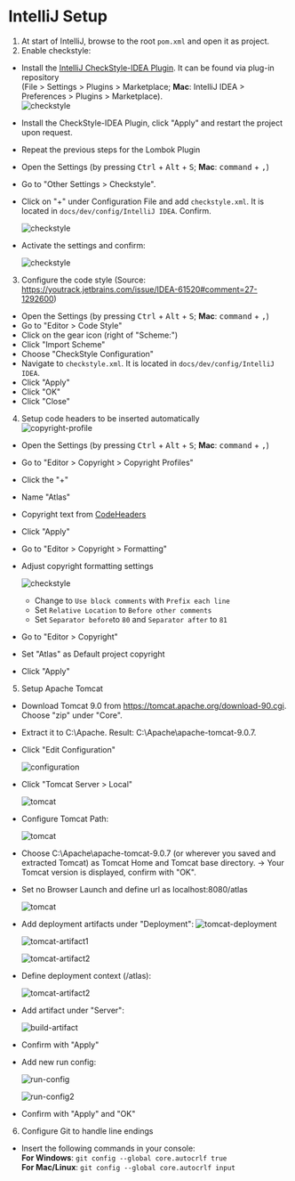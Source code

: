 # IntelliJ Setup

1. At start of IntelliJ, browse to the root `pom.xml` and open it as project.
2. Enable checkstyle:
  - Install the [IntelliJ CheckStyle-IDEA Plugin](https://plugins.jetbrains.com/plugin/1065-checkstyle-idea). It can be found via plug-in repository  
  (File > Settings > Plugins > Marketplace; **Mac**: IntelliJ IDEA > Preferences > Plugins > Marketplace).  
    ![checkstyle](graphics/checkstyle.PNG)
    
  - Install the CheckStyle-IDEA Plugin, click "Apply" and restart the project upon request.
  - Repeat the previous steps for the Lombok Plugin
  - Open the Settings (by pressing <kbd>Ctrl</kbd> + <kbd>Alt</kbd> + <kbd>S</kbd>; **Mac**: <kbd>command</kbd> + <kbd>,</kbd>)
  - Go to "Other Settings > Checkstyle".
  - Click on "+" under Configuration File and add `checkstyle.xml`. It is located in `docs/dev/config/IntelliJ IDEA`. Confirm.
  
    ![checkstyle](graphics/checkstyle-config.PNG)
    
  - Activate the settings and confirm:
  
    ![checkstyle](graphics/checkstyle-active.PNG)  
   
3. Configure the code style (Source: <https://youtrack.jetbrains.com/issue/IDEA-61520#comment=27-1292600>)  
  - Open the Settings (by pressing <kbd>Ctrl</kbd> + <kbd>Alt</kbd> + <kbd>S</kbd>; **Mac**: <kbd>command</kbd> + <kbd>,</kbd>)  
  - Go to "Editor > Code Style"  
  - Click on the gear icon (right of "Scheme:")  
  - Click "Import Scheme"  
  - Choose "CheckStyle Configuration"
  - Navigate to `checkstyle.xml`. It is located in `docs/dev/config/IntelliJ IDEA`.  
  - Click "Apply"
  - Click "OK"  
  - Click "Close"  
  
4. Setup code headers to be inserted automatically  
    ![copyright-profile](graphics/copyright-profile-new.png)  
  - Open the Settings (by pressing <kbd>Ctrl</kbd> + <kbd>Alt</kbd> + <kbd>S</kbd>; **Mac**: <kbd>command</kbd> + <kbd>,</kbd>)  
  - Go to "Editor > Copyright > Copyright Profiles"  
  - Click the "+"  
  - Name "Atlas"  
  - Copyright text from [CodeHeaders](CodeHeaders.md)  
  - Click "Apply"
  - Go to "Editor > Copyright > Formatting"
  - Adjust copyright formatting settings
    
     ![checkstyle](graphics/formatting-copyright-new.png)
       - Change to `Use block comments` with `Prefix each line`
       - Set `Relative Location` to `Before other comments`
       - Set `Separator before`to `80` and `Separator after` to `81`
  - Go to "Editor > Copyright"
  - Set "Atlas" as Default project copyright
  - Click "Apply"
  
5. Setup Apache Tomcat
  - Download Tomcat 9.0 from https://tomcat.apache.org/download-90.cgi. Choose "zip" under "Core".
  - Extract it to C:\Apache. Result: C:\Apache\apache-tomcat-9.0.7.
  - Click "Edit Configuration"
    
    ![configuration](graphics/add-config.PNG)
    
  - Click "Tomcat Server > Local"
    
    ![tomcat](graphics/tomcat-first-step.PNG)
    
  - Configure Tomcat Path:

    ![tomcat](graphics/tomcat-second-step.PNG)
    
  - Choose C:\Apache\apache-tomcat-9.0.7 (or wherever you saved and extracted Tomcat) as Tomcat Home and Tomcat base directory. 
    -> Your Tomcat version is displayed, confirm with "OK". 
  - Set no Browser Launch and define url as localhost:8080/atlas
    
    ![tomcat](graphics/tomcat-after-launch.PNG)
    
  - Add deployment artifacts under "Deployment": 
    ![tomcat-deployment](graphics/tomcat-deployment.PNG)

    ![tomcat-artifact1](graphics/click-artifact.png)
    
    ![tomcat-artifact2](graphics/select-artifact-new.png)
    
  - Define deployment context (/atlas): 
    
    ![tomcat-artifact2](graphics/deployment-context.PNG)
    
  - Add artifact under "Server": 
    
    ![build-artifact](graphics/tomcat-build-option-new.png)
    
  - Confirm with "Apply"
    
  - Add new run config: 
    
     ![run-config](graphics/add-run-config.PNG)
     
     ![run-config2](graphics/run-config.png)
     
  - Confirm with "Apply" and "OK"
  
6. Configure Git to handle line endings
  - Insert the following commands in your console:  
  **For Windows**: `git config --global core.autocrlf true`  
  **For Mac/Linux**: `git config --global core.autocrlf input`

     
